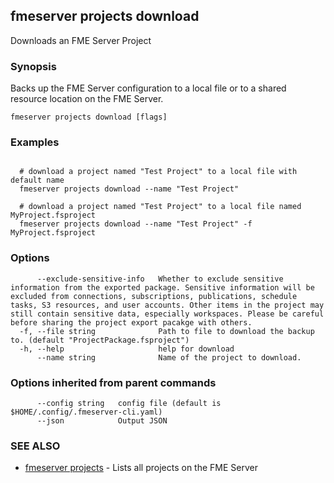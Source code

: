 ## fmeserver projects download

Downloads an FME Server Project

### Synopsis

Backs up the FME Server configuration to a local file or to a shared resource location on the FME Server.

```
fmeserver projects download [flags]
```

### Examples

```

  # download a project named "Test Project" to a local file with default name
  fmeserver projects download --name "Test Project"
	
  # download a project named "Test Project" to a local file named MyProject.fsproject
  fmeserver projects download --name "Test Project" -f MyProject.fsproject
```

### Options

```
      --exclude-sensitive-info   Whether to exclude sensitive information from the exported package. Sensitive information will be excluded from connections, subscriptions, publications, schedule tasks, S3 resources, and user accounts. Other items in the project may still contain sensitive data, especially workspaces. Please be careful before sharing the project export pacakge with others.
  -f, --file string              Path to file to download the backup to. (default "ProjectPackage.fsproject")
  -h, --help                     help for download
      --name string              Name of the project to download.
```

### Options inherited from parent commands

```
      --config string   config file (default is $HOME/.config/.fmeserver-cli.yaml)
      --json            Output JSON
```

### SEE ALSO

* [fmeserver projects](fmeserver_projects.md)	 - Lists all projects on the FME Server

